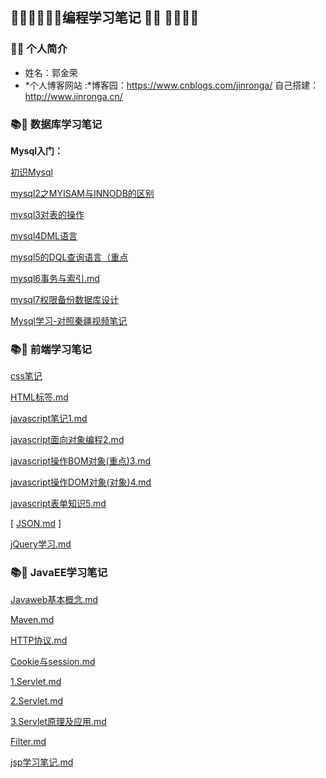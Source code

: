 ## 💖💛💙💚👩‍💻编程学习笔记 👨‍💻  💝💗💜🖤

### 👨‍🎓 个人简介

- 姓名：郭金荣
- *个人博客网站 :*博客园：https://www.cnblogs.com/jinronga/   自己搭建：http://www.jinronga.cn/



### 📚📝 数据库学习笔记

**Mysql入门：**

 [初识Mysql](https://github.com/1460595002/-study-notes-/blob/master/Mysql/mysql笔记/mysql1笔记.md) 

 [mysql2之MYISAM与INNODB的区别](https://github.com/1460595002/-study-notes-/blob/master/Mysql/mysql笔记/mysql2之MYISAM与INNODB的区别.md) 

 [mysql3对表的操作](https://github.com/1460595002/-study-notes-/blob/master/Mysql/mysql笔记/mysql3.md) 

 [mysql4DML语言](https://github.com/1460595002/-study-notes-/blob/master/Mysql/mysql笔记/mysql4DML语言.md) 

 [mysql5的DQL查询语言（重点](https://github.com/1460595002/-study-notes-/blob/master/Mysql/mysql笔记/mysql5的DQL查询语言（重点）.md) 

 [mysql6事务与索引.md](https://github.com/1460595002/-study-notes-/blob/master/Mysql/mysql笔记/mysql6事务与索引.md) 

 [mysql7权限备份数据库设计](https://github.com/1460595002/-study-notes-/blob/master/Mysql/mysql笔记/msyql7权限备份数据库设计.md) 

 [Mysql学习-对照秦疆视频笔记](https://github.com/1460595002/-study-notes-/blob/master/Mysql/mysql笔记/Mysql学习-对照秦疆视频笔记.md) 

### 📚📝 前端学习笔记

[css笔记](https://gitee.com/jinronga/study-notes/blob/dev-gaochao/css%E7%AC%94%E8%AE%B0/css.md#) 

[HTML标签.md](https://gitee.com/jinronga/study-notes/blob/master/HTML笔记/HTML标签.md)

[javascript笔记1.md](https://gitee.com/jinronga/study-notes/blob/master/JavaScript笔记/javascript笔记1.md)

[javascript面向对象编程2.md](https://gitee.com/jinronga/study-notes/blob/master/JavaScript笔记/javascript面向对象编程2.md)

[javascript操作BOM对象(重点)3.md](https://gitee.com/jinronga/study-notes/blob/master/JavaScript笔记/javascript操作BOM对象(重点)3.md)

[javascript操作DOM对象(对象)4.md](https://gitee.com/jinronga/study-notes/blob/master/JavaScript笔记/javascript操作DOM对象(对象)4.md)

[javascript表单知识5.md](https://gitee.com/jinronga/study-notes/blob/master/JavaScript笔记/javascript表单知识5.md)

[ [JSON.md](https://gitee.com/jinronga/study-notes/blob/master/JavaScript笔记/JSON.md) ]

[jQuery学习.md](https://gitee.com/jinronga/study-notes/blob/master/JavaScript笔记/jQuery学习.md)

### 📚📝 JavaEE学习笔记

[Javaweb基本概念.md](https://gitee.com/jinronga/study-notes/blob/master/javaEE/Javaweb基本概念.md)

[Maven.md](https://gitee.com/jinronga/study-notes/blob/master/javaEE/Maven.md)

[HTTP协议.md](https://gitee.com/jinronga/study-notes/blob/master/javaEE/HTTP协议.md)

[Cookie与session.md](https://gitee.com/jinronga/study-notes/blob/master/javaEE/Cookie与session.md)

[1.Servlet.md](https://gitee.com/jinronga/study-notes/blob/master/javaEE/1.Servlet.md)

[2.Servlet.md](https://gitee.com/jinronga/study-notes/blob/master/javaEE/2.Servlet.md)

[3.Servlet原理及应用.md](https://gitee.com/jinronga/study-notes/blob/master/javaEE/3.Servlet原理及应用.md)

[Filter.md](https://gitee.com/jinronga/study-notes/blob/master/javaEE/Filter.md)

[jsp学习笔记.md](https://gitee.com/jinronga/study-notes/blob/master/javaEE/jsp.md)